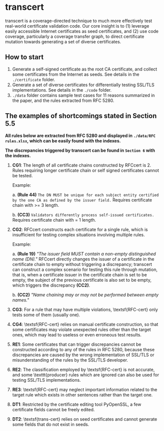 # transcert

transcert is a coverage-directed technique to much more effectively test real-world certificate validation code.  Our core insight is to (1) leverage easily accessible Internet certificates as seed certificates, and (2) use code coverage, particularly a coverage transfer graph, to direct certificate mutation towards generating a set of diverse certificates. 

## How to start

1. Generate a  self-signed certificate as the root CA certificate, and collect some certificates from the Internet as seeds. See details in the `./certificate` folder.
2. Generate a set of diverse certificates for differentially testing SSL/TLS implementations. See details in the `./code` folder.
3. `./data` folder contains sample test cases for 11 reasons summarized in the paper, and the rules extracted from RFC 5280.

## The examples of shortcomings stated in Section 5.5

**All rules below are extracted from RFC 5280 and displayed in `./data/RFC rules.xlsx`, which can be easily found with the indexes.**

**The discrepancies triggered by transcert can be found in `Section 6` with the indexes.**
1. **CG1**: The length of all certificate chains constructed by RFCcert is 2. Rules requiring longer certificate chain or self signed certificates cannot be tested.
   
   Example: 
   
   a. **(Rule 44)** `The DN MUST be unique for each subject entity certified by the one CA as defined by the issuer field.` Requires certificate chain with >= 3 length.
   
   b. **(CC3)** `Validators differently process self-issued certificates.` Requires certificate chain with = 1 length.
2. **CG2**: RFCcert constructs each certificate for a single rule, which is insufficient for testing complex situations involving multiple rules.
   
   Example: 
   
   a. **(Rule 19)** *"The issuer field MUST contain a non-empty distinguished name (DN)."* RFCcert directly changes the issuer of a certificate in the certificate chain to empty without triggering a discrepancy; transcert can construct a complex scenario for testing this rule through mutation, that is, when a certificate issuer in the certificate chain is set to be empty, the subject of the previous certificate is also set to be empty, which triggers the discrepancy **(CC2)**.
   
   b. **(CC2)** *"Name chaining may or may not be performed between empty names."*
3. **CG3**: For a rule that may have multiple violations, \textsf{RFC\-cert} only tests some of them (usually one).
4. **CG4**: \textsf{RFC\-cert} relies on manual certificate construction, so that some certificates may violate unexpected rules other than the target ones, which may lead to useless or even erroneous test results.
5. **RE1**: Some certificates that can trigger discrepancies cannot be constructed according to any of the rules in RFC 5280, because these discrepancies are caused by the wrong implementation of SSL/TLS or misunderstanding of the rules by the SSL/TLS developer.
6. **RE2**: The classification employed by \textsf{RFC\-cert} is not accurate, and some \texttt{producer} rules which are ignored can also be used for testing SSL/TLS implementations.
7. **RE3**: \textsf{RFC\-cert} may neglect important information related to the target rule which exists in other sentences rather than the target one.
8. **DT1**: Restricted by the certificate editing tool PyOpenSSL, a few certificate fields cannot be freely edited.
9. **DT2**: \textsf{trans\-cert} relies on seed certificates and cannot generate some fields that do not exist in seeds.
